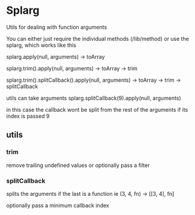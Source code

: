 # Splarg

Utils for dealing with function arguments

You can either just require the individual methods (/lib/method)
or use the splarg, which works like this

splarg.apply(null, arguments) -> toArray

splarg.trim().apply(null, arguments)
-> toArray -> trim

splarg.trim().splitCallback().apply(null, arguments)
-> toArray -> trim -> splitCallback

utils can take arguments
splarg.splitCallback(9).apply(null, arguments)

in this case the callback wont be split from the rest of the arguments
if its index is passed 9

## utils

### trim
remove trailing undefined values or optionally pass a filter

### splitCallback
splits the arguments if the last is a function
ie (3, 4, fn) -> [[3, 4], fn]

optionally pass a minimum callback index